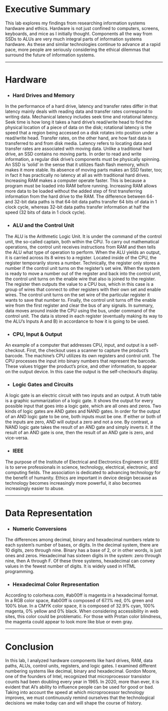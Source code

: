 # Executive Summary # 
This lab explores my findings from researching information systems hardware and ethics. Hardware is not just confined to computers, screens, keyboards, and mice as I initially thought. Components all the way from SSDs to ALUs are very much integral parts of information systems hardware. As these and similar technologies continue to advance at a rapid pace, more people are seriously considering the ethical dilemmas that surround the future of information systems. 

---

# Hardware
- ###  Hard Drives and Memory 
In the performance of a hard drive, latency and transfer rates differ in that latency mainly deals with reading data and transfer rates correspond to writing data. Mechanical latency includes seek time and rotational latency. Seek time is how long it takes a hard drive’s read/write head to find the physical location of a piece of data on the disk; rotational latency is the speed that a region being accessed on a disk rotates into position under a read/write head. Transfer rates, on the other hand, are how fast data is transferred to and from disk media. Latency refers to locating data and transfer rates are associated with moving data.
Unlike a traditional hard drive, an SSD contains no moving parts. In order to read and write information, a regular disk drive’s components must be physically spinning. An SSD is ‘solid’ in the sense that it utilizes flash flash memory, which makes it more stable. Its absence of moving parts makes an SSD faster, too; in fact it has practically no latency at all as with traditional hard drives. 
Increasing RAM makes a computer operate faster. This is because a program must be loaded into RAM before running. Increasing RAM allows more data to be loaded without the added step of first transferring information from the hard drive to the RAM. 
The difference between 64- and 32-bit data paths is that 64-bit data paths transfer 64 bits of data in 1 clock cycle, whereas 32-bit data paths transfer information at half the speed (32 bits of data in 1 clock cycle). 
- ### ALU and the Control Unit 
The ALU is the Arithmetic Logic Unit. It is under the command of the control unit, the so-called captain, both within the CPU. To carry out mathematical operations, the control unit receives instructions from RAM and then tells the ALU what type of operation to perform. When the ALU yields an output, it is carried across its 8 wires to a register. Located inside of the CPU, the register temporarily stores a number. Technically, the register only stores a number if the control unit turns on the register’s set wire. When the system is ready to move a number out of the register and back into the control unit, the control unit turns on the enable wire that also is joined to the register. The register then outputs the value to a CPU bus, which in this case is a group of wires that connect to other registers with their own set and enable wires. The control unit turns on the set wire of the particular register it wants to save that number to.  Finally, the control unit turns off the enable wire from the first register and clear the bus of any signals. In summary, data moves around inside the CPU using the bus, under command of the control unit. The data is stored in each register (eventually making its way to the ALU’s Inputs A and B) in accordance to how it is going to be used. 
- ### CPU, Input & Output
An example of a computer that addresses CPU, input, and output is a self-checkout. First, the checkout uses a scanner to capture the product’s barcode. The machine’s CPU utilizes its own registers and control unit. The CPU processes the input into binary numbers that represent the barcode. These values trigger the product’s price, and other information, to appear on the output device. In this case the output is the self-checkout’s display. 
- ### Logic Gates and Circuits
A logic gate is an electric circuit with two inputs and an output. A truth table is a graphic summarization of a logic gate. It shows the output for every possible input that goes into a logic gate, which are all ones and zeros. Two kinds of logic gates are AND gates and NAND gates. In order for the output of an AND logic gate to be one, both inputs must be one. If either or both of the inputs are zero, AND will output a zero and not a one. By contrast, a NAND logic gate takes the result of an AND gate and simply inverts it. If the result of an AND gate is one, then the result of an AND gate is zero, and vice-versa. 
- ### IEEE 
The purpose of the Institute of Electrical and Electronics Engineers or IEEE is to serve professionals in science, technology, electrical, electronic, and computing fields. The association is dedicated to advancing technology for the benefit of humanity. Ethics are important in device design because as technology becomes increasingly more powerful, it also becomes increasingly easier to abuse. 

---

# Data Representation
- ### Numeric Conversions 
The differences among decimal, binary and hexadecimal numbers relate to each system’s number of bases, or digits. In the decimal system, there are 10 digits, zero through nine. Binary has a base of 2, or in other words, is just ones and zeros. Hexadecimal has sixteen digits in the system: zero through nine, then A through F. Of these three systems, hexadecimal can convey values in the fewest number of digits. It is widely used in HTML programming. 
- ### Hexadecimal Color Representation 
According to colorhexa.com, #ab00ff is magenta in a hexadecimal format. In a RGB color space, #ab00ff is composed of 67.1% red, 0% green and 100% blue. In a CMYK color space, it is composed of 32.9% cyan, 100% magenta, 0% yellow and 0% black. 
When considering accessibility in web sites, this color could be problematic. For those with Protan color blindness, the magenta could appear to look more like blue or even gray. 

---

# Conclusion 
In this lab, I analyzed hardware components like hard drives, RAM, data paths, ALUs, control units, registers, and logic gates. I examined different numbering systems like decimal, binary and hexadecimal. 
Gordon Moore, one of the founders of Intel, recognized that microprocessor transistor counts had been doubling every year in 1965. In 2020, more than ever, it is evident that AI’s ability to influence people can be used for good or bad. Taking into account the speed at which microprocessor technology improves, we must continuously remind ourselves that the technological decisions we make today can and will shape the course of history. 
